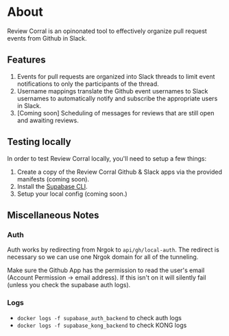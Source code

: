 # About
Review Corral is an opinonated tool to effectively organize pull request events from
Github in Slack.

## Features

1. Events for pull requests are organized into Slack threads to limit event notifications
to only the participants of the thread.
1. Username mappings translate the Github event usernames to Slack usernames to automatically
notify and subscribe the appropriate users in Slack. 
1. [Coming soon] Scheduling of messages for reviews that are still open and awaiting reviews.

## Testing locally

In order to test Review Corral locally, you'll need to setup a few things:

1. Create a copy of the Review Corral Github & Slack apps via the provided manifests (coming soon).
1. Install the [Supabase CLI](https://supabase.com/docs/guides/cli).
1. Setup your local config (coming soon.)

## Miscellaneous Notes
### Auth

Auth works by redirecting from Nrgok to `api/gh/local-auth`. The redirect is necessary
so we can use one Nrgok domain for all of the tunneling.

Make sure the Github App has the permission to read the user's email
(Account Permission -> email address). If this isn't on it will silently fail (unless
you check the supabase auth logs).

### Logs

- `docker logs -f supabase_auth_backend` to check auth logs
- `docker logs -f supabase_kong_backend` to check KONG logs
